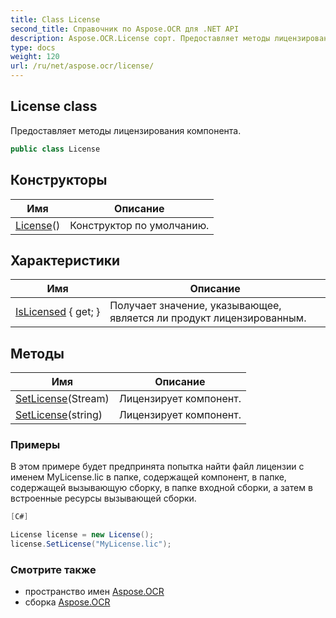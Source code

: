 ```yaml
---
title: Class License
second_title: Справочник по Aspose.OCR для .NET API
description: Aspose.OCR.License сорт. Предоставляет методы лицензирования компонента.
type: docs
weight: 120
url: /ru/net/aspose.ocr/license/
---
```

## License class

Предоставляет методы лицензирования компонента.

```csharp
public class License
```

## Конструкторы

| Имя | Описание |
| --- | --- |
| [License](license/)() | Конструктор по умолчанию. |

## Характеристики

| Имя | Описание |
| --- | --- |
| [IsLicensed](../../aspose.ocr/license/islicensed/) { get; } | Получает значение, указывающее, является ли продукт лицензированным. |

## Методы

| Имя | Описание |
| --- | --- |
| [SetLicense](../../aspose.ocr/license/setlicense/#setlicense)(Stream) | Лицензирует компонент. |
| [SetLicense](../../aspose.ocr/license/setlicense/#setlicense_1)(string) | Лицензирует компонент. |

### Примеры

В этом примере будет предпринята попытка найти файл лицензии с именем MyLicense.lic в папке, содержащей компонент, в папке, содержащей вызывающую сборку, в папке входной сборки, а затем в встроенные ресурсы вызывающей сборки.

```csharp
[C#]

License license = new License();
license.SetLicense("MyLicense.lic");
```

### Смотрите также

* пространство имен [Aspose.OCR](../../aspose.ocr/)
* сборка [Aspose.OCR](../../)


